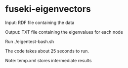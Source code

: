 fuseki-eigenvectors
===================
Input: RDF file containing the data

Output: TXT file containing the eigenvalues for each node

Run ./eigentest-bash.sh

The code takes about 25 seconds to run.

Note: temp.xml stores intermediate results